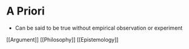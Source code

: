 # A Priori

- Can be said to be true without empirical observation or experiment

[[Argument]] [[Philosophy]] [[Epistemology]]

